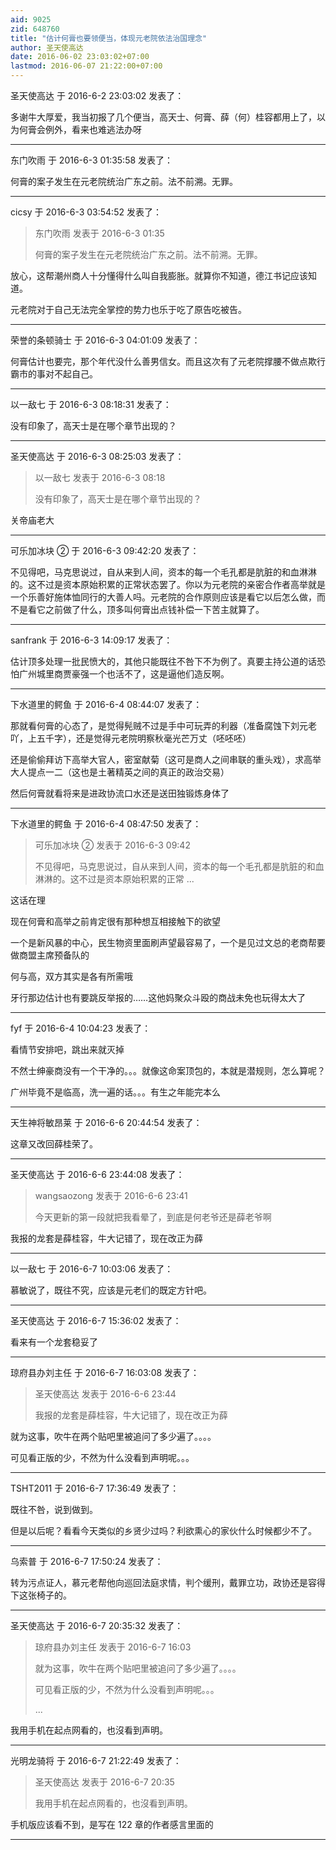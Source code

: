 ```yaml
---
aid: 9025
zid: 648760
title: "估计何膏也要领便当，体现元老院依法治国理念"
author: 圣天使高达
date: 2016-06-02 23:03:02+07:00
lastmod: 2016-06-07 21:22:00+07:00
---
```


圣天使高达 于 2016-6-2 23:03:02 发表了：

多谢牛大厚爱，我当初报了几个便当，高天士、何膏、薛（何）桂容都用上了，以为何膏会例外，看来也难逃法办呀

---

东门吹雨 于 2016-6-3 01:35:58 发表了：

何膏的案子发生在元老院统治广东之前。法不前溯。无罪。

---

cicsy 于 2016-6-3 03:54:52 发表了：

> 东门吹雨 发表于 2016-6-3 01:35
>
> 何膏的案子发生在元老院统治广东之前。法不前溯。无罪。

放心，这帮潮州商人十分懂得什么叫自我膨胀。就算你不知道，德江书记应该知道。

元老院对于自己无法完全掌控的势力也乐于吃了原告吃被告。

---

荣誉的条顿骑士 于 2016-6-3 04:01:09 发表了：

何膏估计也要完，那个年代没什么善男信女。而且这次有了元老院撑腰不做点欺行霸市的事对不起自己。

---

以一敌七 于 2016-6-3 08:18:31 发表了：

没有印象了，高天士是在哪个章节出现的？

---

圣天使高达 于 2016-6-3 08:25:03 发表了：

> 以一敌七 发表于 2016-6-3 08:18
>
> 没有印象了，高天士是在哪个章节出现的？

关帝庙老大

---

可乐加冰块 ② 于 2016-6-3 09:42:20 发表了：

不见得吧，马克思说过，自从来到人间，资本的每一个毛孔都是肮脏的和血淋淋的。这不过是资本原始积累的正常状态罢了。你以为元老院的亲密合作者高举就是一个乐善好施体恤同行的大善人吗。元老院的合作原则应该是看它以后怎么做，而不是看它之前做了什么，顶多叫何膏出点钱补偿一下苦主就算了。

---

sanfrank 于 2016-6-3 14:09:17 发表了：

估计顶多处理一批民愤大的，其他只能既往不咎下不为例了。真要主持公道的话恐怕广州城里商贾豪强一个也活不了，这是逼他们造反啊。

---

下水道里的鳄鱼 于 2016-6-4 08:44:07 发表了：

那就看何膏的心态了，是觉得髡贼不过是手中可玩弄的利器（准备腐蚀下刘元老吖，上五千字），还是觉得元老院明察秋毫光芒万丈（呸呸呸）

还是偷偷拜访下高举大官人，密室献菊（这可是商人之间串联的重头戏），求高举大人提点一二（这也是土著精英之间的真正的政治交易）

然后何膏就看将来是进政协流口水还是送田独锻炼身体了

---

下水道里的鳄鱼 于 2016-6-4 08:47:50 发表了：

> 可乐加冰块 ② 发表于 2016-6-3 09:42
>
> 不见得吧，马克思说过，自从来到人间，资本的每一个毛孔都是肮脏的和血淋淋的。这不过是资本原始积累的正常 ...

这话在理

现在何膏和高举之前肯定很有那种想互相接触下的欲望

一个是新风暴的中心，民生物资里面刷声望最容易了，一个是见过文总的老商帮要做商盟主席预备队的

何与高，双方其实是各有所需哦

牙行那边估计也有要跳反举报的……这他妈聚众斗殴的商战未免也玩得太大了

---

fyf 于 2016-6-4 10:04:23 发表了：

看情节安排吧，跳出来就灭掉

不然士绅豪商没有一个干净的。。。就像这命案顶包的，本就是潜规则，怎么算呢？

广州毕竟不是临高，洗一遍的话。。。有生之年能完本么

---

天生神将敏昂莱 于 2016-6-6 20:44:54 发表了：

这章又改回薛桂荣了。

---

圣天使高达 于 2016-6-6 23:44:08 发表了：

> wangsaozong 发表于 2016-6-6 23:41
>
> 今天更新的第一段就把我看晕了，到底是何老爷还是薛老爷啊

我报的龙套是薛桂容，牛大记错了，现在改正为薛

---

以一敌七 于 2016-6-7 10:03:06 发表了：

慕敏说了，既往不究，应该是元老们的既定方针吧。

---

圣天使高达 于 2016-6-7 15:36:02 发表了：

看来有一个龙套稳妥了

---

琼府县办刘主任 于 2016-6-7 16:03:08 发表了：

> 圣天使高达 发表于 2016-6-6 23:44
>
> 我报的龙套是薛桂容，牛大记错了，现在改正为薛

就为这事，吹牛在两个贴吧里被追问了多少遍了。。。。

可见看正版的少，不然为什么没看到声明呢。。。

---

TSHT2011 于 2016-6-7 17:36:49 发表了：

既往不咎，说到做到。

但是以后呢？看看今天类似的乡贤少过吗？利欲熏心的家伙什么时候都少不了。

---

乌索普 于 2016-6-7 17:50:24 发表了：

转为污点证人，慕元老帮他向巡回法庭求情，判个缓刑，戴罪立功，政协还是容得下这张椅子的。

---

圣天使高达 于 2016-6-7 20:35:32 发表了：

> 琼府县办刘主任 发表于 2016-6-7 16:03
>
> 就为这事，吹牛在两个贴吧里被追问了多少遍了。。。。
>
> 可见看正版的少，不然为什么没看到声明呢。。。
>
> ...

我用手机在起点网看的，也沒看到声明。

---

光明龙骑将 于 2016-6-7 21:22:49 发表了：

> 圣天使高达 发表于 2016-6-7 20:35
>
> 我用手机在起点网看的，也沒看到声明。

手机版应该看不到，是写在 122 章的作者感言里面的

---
